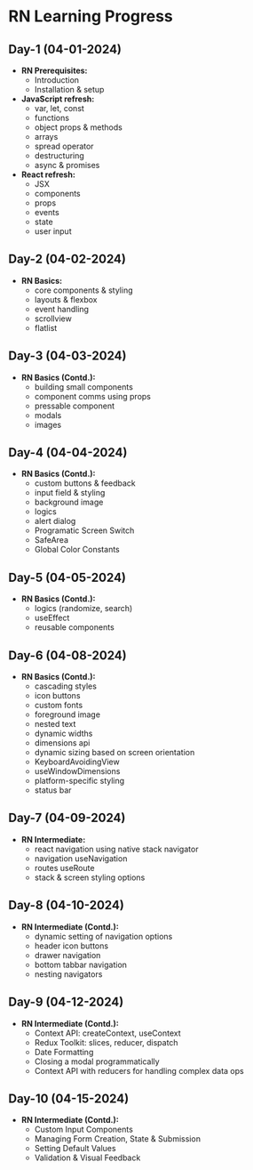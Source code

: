 # RN Learning Progress

## Day-1 (04-01-2024)

- **RN Prerequisites:**
  - Introduction
  - Installation & setup
- **JavaScript refresh:**
  - var, let, const
  - functions
  - object props & methods
  - arrays
  - spread operator
  - destructuring
  - async & promises
- **React refresh:**
  - JSX
  - components
  - props
  - events
  - state
  - user input

## Day-2 (04-02-2024)

- **RN Basics:**
  - core components & styling
  - layouts & flexbox
  - event handling
  - scrollview
  - flatlist

## Day-3 (04-03-2024)

- **RN Basics (Contd.):**
  - building small components
  - component comms using props
  - pressable component
  - modals
  - images

## Day-4 (04-04-2024)

- **RN Basics (Contd.):**
  - custom buttons & feedback
  - input field & styling
  - background image
  - logics
  - alert dialog
  - Programatic Screen Switch
  - SafeArea
  - Global Color Constants

## Day-5 (04-05-2024)

- **RN Basics (Contd.):**
  - logics (randomize, search)
  - useEffect
  - reusable components

## Day-6 (04-08-2024)

- **RN Basics (Contd.):**
  - cascading styles
  - icon buttons
  - custom fonts
  - foreground image
  - nested text
  - dynamic widths
  - dimensions api
  - dynamic sizing based on screen orientation
  - KeyboardAvoidingView
  - useWindowDimensions
  - platform-specific styling
  - status bar

## Day-7 (04-09-2024)

- **RN Intermediate:**
  - react navigation using native stack navigator
  - navigation useNavigation
  - routes useRoute
  - stack & screen styling options

## Day-8 (04-10-2024)

- **RN Intermediate (Contd.):**
  - dynamic setting of navigation options
  - header icon buttons
  - drawer navigation
  - bottom tabbar navigation
  - nesting navigators

## Day-9 (04-12-2024)

- **RN Intermediate (Contd.):**
  - Context API: createContext, useContext
  - Redux Toolkit: slices, reducer, dispatch
  - Date Formatting
  - Closing a modal programmatically
  - Context API with reducers for handling complex data ops

## Day-10 (04-15-2024)

- **RN Intermediate (Contd.):**
  - Custom Input Components
  - Managing Form Creation, State & Submission
  - Setting Default Values
  - Validation & Visual Feedback
